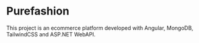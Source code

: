 # Purefashion

This project is an ecommerce platform developed with Angular, MongoDB, TailwindCSS and ASP.NET WebAPI.
